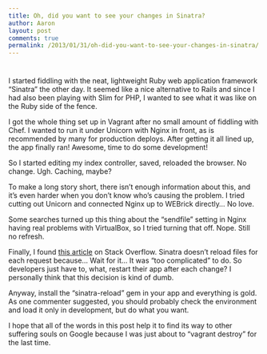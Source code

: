 ```yaml
---
title: Oh, did you want to see your changes in Sinatra?
author: Aaron
layout: post
comments: true
permalink: /2013/01/31/oh-did-you-want-to-see-your-changes-in-sinatra/
---
```

# 

I started fiddling with the neat, lightweight Ruby web application framework “Sinatra” the other day. It seemed like a nice alternative to Rails and since I had also been playing with Slim for PHP, I wanted to see what it was like on the Ruby side of the fence.

I got the whole thing set up in Vagrant after no small amount of fiddling with Chef. I wanted to run it under Unicorn with Nginx in front, as is recommended by many for production deploys. After getting it all lined up, the app finally ran! Awesome, time to do some development!

So I started editing my index controller, saved, reloaded the browser. No change. Ugh. Caching, maybe?

To make a long story short, there isn’t enough information about this, and it’s even harder when you don’t know who’s causing the problem. I tried cutting out Unicorn and connected Nginx up to WEBrick directly… No love.

Some searches turned up this thing about the “sendfile” setting in Nginx having real problems with VirtualBox, so I tried turning that off. Nope. Still no refresh.

Finally, I found [this article][1] on Stack Overflow. Sinatra doesn’t reload files for each request because… Wait for it… It was “too complicated” to do. So developers just have to, what, restart their app after each change? I personally think that this decision is kind of dumb.

 [1]: http://stackoverflow.com/questions/1247125/how-to-get-sinatra-to-auto-reload-the-file-after-each-change

Anyway, install the “sinatra-reload” gem in your app and everything is gold. As one commenter suggested, you should probably check the environment and load it only in development, but do what you want.

I hope that all of the words in this post help it to find its way to other suffering souls on Google because I was just about to “vagrant destroy” for the last time.
